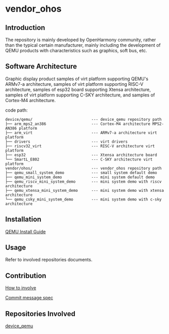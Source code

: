 # vendor_ohos

## Introduction

The repository is mainly developed by OpenHarmony community, rather than the
typical certain manufacturer, mainly including the development of QEMU products
with characteristics such as graphics, soft bus, etc.

## Software Architecture

Graphic display product samples of virt platform supporting QEMU's ARMv7-a
architecture, samples of virt platform supporting RISC-V architecture,
samples of esp32 board supporting Xtensa architecture, samples of virt
platform supporting C-SKY architecture, and samples of Cortex-M4 architecture.

code path:

```
device/qemu/                          --- device_qemu repository path
├── arm_mps2_an386                    --- Cortex-M4 architecture MPS2-AN386 platform
├── arm_virt                          --- ARMv7-a architecture virt platform
├── drivers                           --- virt drivers
├── riscv32_virt                      --- RISC-V architecture virt platform
├── esp32                             --- Xtensa architecture board
└── SmartL_E802                       --- C-SKY architecture virt platform
vendor/ohos/                          --- vendor_ohos repository path
├── qemu_small_system_demo            --- small system default demo
├── qemu_mini_system_demo             --- mini system default demo
├── qemu_riscv_mini_system_demo       --- mini system demo with riscv architecture
├── qemu_xtensa_mini_system_demo      --- mini system demo with xtensa architecture
└── qemu_csky_mini_system_demo        --- mini system demo with c-sky architecture
```

## Installation

[QEMU Install Guide](https://gitee.com/openharmony/device_qemu/blob/HEAD/README.md)

## Usage

Refer to involved repositories documents.

## Contribution

[How to involve](https://gitee.com/openharmony/docs/blob/master/en/contribute/how-to-contribute.md)

[Commit message spec](https://gitee.com/openharmony/device_qemu/wikis/Commit%20message%E8%A7%84%E8%8C%83?sort_id=4042860)

## Repositories Involved

[device\_qemu](https://gitee.com/openharmony/device_qemu/blob/HEAD/README.md)

